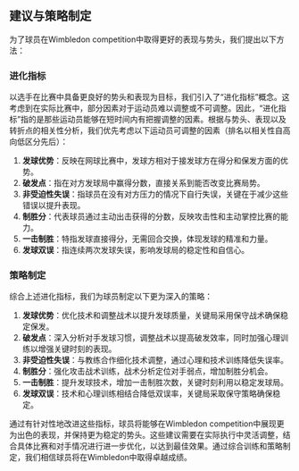 ## 建议与策略制定

为了球员在Wimbledon competition中取得更好的表现与势头，我们提出以下方法：

### 进化指标

以选手在比赛中具备更良好的势头和表现为目标，我们引入了“进化指标”概念。这考虑到在实际比赛中，部分因素对于运动员难以调整或不可调整。因此，“进化指标”指的是那些运动员能够在短时间内有把握调整的因素。根据与势头、表现以及转折点的相关性分析，我们优先考虑以下运动员可调整的因素（排名以相关性自高向低区分先后）：

1. **发球优势**：反映在网球比赛中，发球方相对于接发球方在得分和保发方面的优势。
2. **破发点**：指在对方发球局中赢得分数，直接关系到能否改变比赛局势。
3. **非受迫性失误**：指球员在没有对方压力的情况下自行失误，关键在于减少这些错误以提升表现。
4. **制胜分**：代表球员通过主动出击获得的分数，反映攻击性和主动掌控比赛的能力。
5. **一击制胜**：特指发球直接得分，无需回合交换，体现发球的精准和力量。
6. **发球双误**：指连续两次发球失误，影响发球局的稳定性和自信心。

### 策略制定

综合上述进化指标，我们为球员制定以下更为深入的策略：

1. **发球优势**：优化技术和调整战术以提升发球质量，关键局采用保守战术确保稳定保发。
2. **破发点**：深入分析对手发球习惯，调整战术以提高破发效率，同时加强心理训练以增强关键时刻的表现。
3. **非受迫性失误**：与教练合作细化技术调整，通过心理和技术训练降低失误率。
4. **制胜分**：强化攻击战术训练，战术分析定位对手弱点，增加制胜分机会。
5. **一击制胜**：提升发球技术，增加一击制胜次数，关键时刻利用以稳定发球局。
6. **发球双误**：技术和心理训练相结合降低双误率，关键局采取保守策略确保稳定。

通过有针对性地改进这些指标，球员将能够在Wimbledon competition中展现更为出色的表现，并保持更为稳定的势头。这些建议需要在实际执行中灵活调整，结合具体比赛和对手情况进行进一步优化，以达到最佳效果。通过综合训练和策略制定，我们相信球员将在Wimbledon中取得卓越成绩。